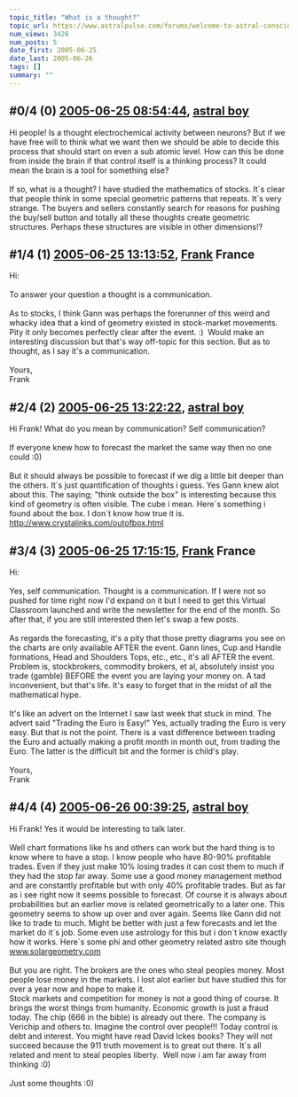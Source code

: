 ```yaml
---
topic_title: "What is a thought?"
topic_url: https://www.astralpulse.com/forums/welcome-to-astral-consciousness!/what-is-a-thought
num_views: 3426
num_posts: 5
date_first: 2005-06-25
date_last: 2005-06-26
tags: []
summary: ""
---
```


## \#0/4 (0) [2005-06-25 08:54:44](https://www.astralpulse.com/forums/index.php?msg=167903), [astral boy](https://www.astralpulse.com/forums/profile/?u=8720)  ##
<section>
Hi people! Is a thought electrochemical activity between neurons? But if we have free will to think what we want then we should be able to decide this process that should start on even a sub atomic level. How can this be done from inside the brain if that control itself is a thinking process? It could mean the brain is a tool for something else?
<br>
<br>
If so, what is a thought? I have studied the mathematics of stocks. It´s clear that people think in some special geometric patterns that repeats. It´s very strange. The buyers and sellers constantly search for reasons for pushing the buy/sell button and totally all these thoughts create geometric structures. Perhaps these structures are visible in other dimensions!?
</section>

## \#1/4 (1) [2005-06-25 13:13:52](https://www.astralpulse.com/forums/index.php?msg=167916), [Frank](https://www.astralpulse.com/forums/profile/?u=359) France ##
<section>
Hi:
<br>
<br>
To answer your question a thought is a communication.
<br>
<br>
As to stocks, I think Gann was perhaps the forerunner of this weird and whacky idea that a kind of geometry existed in stock-market movements. Pity it only becomes perfectly clear after the event. :)  Would make an interesting discussion but that's way off-topic for this section. But as to thought, as I say it's a communication.
<br>
<br>
Yours,
<br>
Frank
</section>

## \#2/4 (2) [2005-06-25 13:22:22](https://www.astralpulse.com/forums/index.php?msg=167918), [astral boy](https://www.astralpulse.com/forums/profile/?u=8720)  ##
<section>
Hi Frank! What do you mean by communication? Self communication?
<br>
<br>
If everyone knew how to forecast the market the same way then no one could :0)
<br>
<br>
But it should always be possible to forecast if we dig a little bit deeper than the others. It´s just quantification of thoughts i guess. Yes Gann knew alot about this. The saying; "think outside the box" is interesting because this kind of geometry is often visible. The cube i mean. Here´s something i found about the box. I don´t know how true it is.
<a class="bbc_link" href="http://www.crystalinks.com/outofbox.html" rel="noopener" target="_blank">
 http://www.crystalinks.com/outofbox.html
</a>
</section>

## \#3/4 (3) [2005-06-25 17:15:15](https://www.astralpulse.com/forums/index.php?msg=167933), [Frank](https://www.astralpulse.com/forums/profile/?u=359) France ##
<section>
Hi:
<br>
<br>
Yes, self communication. Thought is a communication. If I were not so pushed for time right now I'd expand on it but I need to get this Virtual Classroom launched and write the newsletter for the end of the month. So after that, if you are still interested then let's swap a few posts.
<br>
<br>
As regards the forecasting, it's a pity that those pretty diagrams you see on the charts are only available AFTER the event. Gann lines, Cup and Handle formations, Head and Shoulders Tops, etc., etc., it's all AFTER the event. Problem is, stockbrokers, commodity brokers, et al, absolutely insist you trade (gamble) BEFORE the event you are laying your money on. A tad inconvenient, but that's life. It's easy to forget that in the midst of all the mathematical hype.
<br>
<br>
It's like an advert on the Internet I saw last week that stuck in mind. The advert said "Trading the Euro is Easy!" Yes, actually trading the Euro is very easy. But that is not the point. There is a vast difference between trading the Euro and actually making a profit month in month out, from trading the Euro. The latter is the difficult bit and the former is child's play.
<br>
<br>
Yours,
<br>
Frank
</section>

## \#4/4 (4) [2005-06-26 00:39:25](https://www.astralpulse.com/forums/index.php?msg=167961), [astral boy](https://www.astralpulse.com/forums/profile/?u=8720)  ##
<section>
Hi Frank! Yes it would be interesting to talk later.
<br>
<br>
Well chart formations like hs and others can work but the hard thing is to know where to have a stop. I know people who have 80-90% profitable trades. Even if they just make 10% losing trades it can cost them to much if they had the stop far away. Some use a good money management method and are constantly profitable but with only 40% profitable trades. But as far as i see right now it seems possible to forecast. Of course it is always about probabilities but an earlier move is related geometrically to a later one. This geometry seems to show up over and over again. Seems like Gann did not like to trade to much. Might be better with just a few forecasts and let the market do it´s job. Some even use astrology for this but i don´t know exactly how it works. Here´s some phi and other geometry related astro site though
<a class="bbc_link" href="https://www.astralpulse.com/forums///www.solargeometry.com" rel="noopener" target="_blank">
 www.solargeometry.com
</a>
<br>
<br>
But you are right. The brokers are the ones who steal peoples money. Most people lose money in the markets. I lost alot earlier but have studied this for over a year now and hope to make it.
<br>
Stock markets and competition for money is not a good thing of course. It brings the worst things from humanity. Economic growth is just a fraud today. The chip (666 in the bible) is already out there. The company is Verichip and others to. Imagine the control over people!!! Today control is debt and interest. You might have read David Ickes books? They will not succeed because the 911 truth movement is to great out there. It´s all related and ment to steal peoples liberty.  Well now i am far away from thinking :0)
<br>
<br>
Just some thoughts :0)
</section>